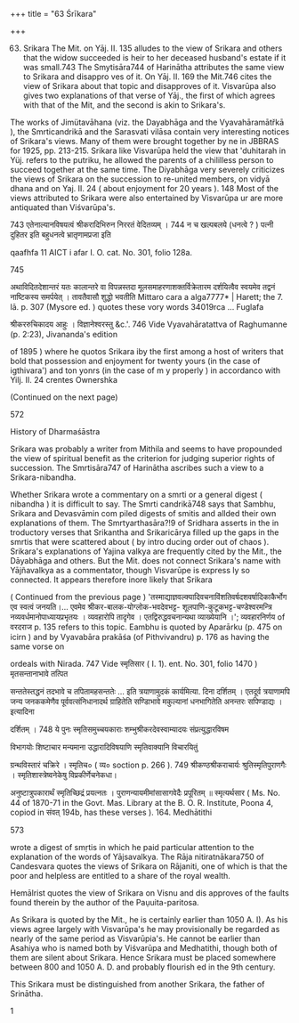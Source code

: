 +++
title = "63 Śrīkara"

+++

63. Srikara The Mit. on Yāj. II. 135 alludes to the view of Srikara and others that the widow succeeded is heir to her deceased husband's estate if it was small.743 The Smytisāra744 of Harinātha attributes the same view to Srikara and disappro ves of it. On Yāj. II. 169 the Mit.746 cites the view of Srikara about that topic and disapproves of it. Visvarūpa also gives two explanations of that verse of Yāj., the first of which agrees with that of the Mit, and the second is akin to Srikara's. 

The works of Jimütavāhana (viz. the Dayabhāga and the Vyavahāramātřkā ), the Smrticandrikā and the Sarasvati vilāsa contain very interesting notices of Srikara's views. Many of them were brought together by ne in JBBRAS for 1925, pp. 213-215. Srikara like Visvarūpa held the view that 'duhitarah in Yüj. refers to the putriku, he allowed the parents of a chililless person to succeed together at the same time. The Diyabhāga very severely criticizes the views of Srikara on the succession to re-united members, on vidyā dhana and on Yaj. II. 24 ( about enjoyment for 20 years ). 148 Most of the views attributed to Srikara were also entertained by Visvarūpa ur are more antiquated than Viśvarūpa's. 

743 एतेनाल्यानविषयत्वं श्रीकरादिभिरुन निररतं वेदितव्यम् । 744 न च खल्पबलये (धनत्वे ? ) पत्नी दुहितर इति बहुधनत्वे भ्रातृणामप्रजा इति 

qaafhfa 11 AICT i afar I. O. cat. No. 301, folio 128a. 

745 

अथाविदितदेशान्तरं यतः कालान्तरे वा विपन्नस्तदा मूलसमाहरणाशक्तर्विक्रेतारम दर्शयित्वैव स्वयमेव तद्वनं नाष्टिकस्य समर्पयेत् । तावतैवासौ शुद्धो भवतीति Mittaro cara a alga7777* | Harett; the 7. lā. p. 307 (Mysore ed. ) quotes these vory words 34019rca ... Fuglafa 

श्रीकररुचिकादय आहुः । विज्ञानेश्वरस्तु &c.'. 746 Vide Vyavahāratattva of Raghumanne (p. 2:23), Jivananda's edition 

of 1895 ) where he quotos Srikara iby the first among a host of writers that bold that possession and enjoyment for twenty yours (in the case of igthivara') and ton yonrs (in the case of m y properly ) in accordanco with Yilj. II. 24 crentes Ownershka 

(Continued on the next page) 

572 

History of Dharmaśāstra 

Srikara was probably a writer from Mithila and seems to have propounded the view of spiritual benefit as the criterion for judging superior rights of succession. The Smrtisāra747 of Harinātha ascribes such a view to a Srikara-nibandha. 

Whether Srikara wrote a commentary on a smrti or a general digest ( nibandha ) it is difficult to say. The Smrti candrikā748 says that Sambhu, Srikara and Devasvāmin com piled digests of smitis and allded their own explanations of them. The Smrtyarthasāra?!9 of Sridhara asserts in the in troductory verses that Srikantha and Srikaricārya filled up the gaps in the smrtis that were scattered about ( by intro ducing order out of chaos ). Srikara's explanations of Yajina valkya are frequently cited by the Mit., the Dāyabhāga and others. But the Mit. does not connect Srikara's name with Yājñavalkya as a commentator, though Visvarūpe is express ly so connected. It appears therefore inore likely that Srikara 

( Continued from the previous page ) 'तस्माद्याज्ञवल्क्यादिवचनाविंशतिवर्षदशवर्षादिकाकैर्भोग एव स्वत्वं जनयति।... एवमेव श्रीकर-बालक-योग्लोक-भवदेवभट्ट- शूलपाणि-कुटूकभट्ट-चण्डेश्वरमन्त्रि नव्यवर्धमानोपाध्यायप्रभृतयः । व्यवहारोपि तादृगेव । एतद्विरुद्धवचनान्यथा व्याख्येयानि ।'; व्यवहारनिर्णय of वरदराज p. 135 refers to this topic. Eambhu is quoted by Aparārku (p. 475 on icirn ) and by Vyavabāra prakāśa (of Pithvivandru) p. 176 as having the same vorse on 

ordeals with Nirada. 747 Vide स्मृतिसार ( I. 1). ent. No. 301, folio 1470 ) मृतसन्तानाभावे तत्पित 

सन्ततेस्तद्धनं तदभावे च तपितामहसन्ततेः ... इति त्रयाणामुदकं कार्यमित्या. दिना दर्शितम् । एतदूर्व त्रयाणामपि जन्य जनककमेणैव पूर्ववत्संनिधानादर्थ ग्राहितेति सण्डिाभावे मकुल्यानां धनभागितेति अनन्तरः सपिण्डाद्यः । इत्यादिना 

दर्शितम् । 748 ये पुनः स्मृतिसमुच्चयकाराः शम्भुश्रीकरदेवस्वाम्यादयः संप्रत्युद्धारविषम 

विभागयोः शिष्टाचार मन्यमाना उद्धारादिविषयाणि स्मृतिवाक्यानि विचारयितुं 

ग्रन्थविस्तारं चक्रिरे । स्मृतिच० ( व्य० soction p. 266 ). 749 श्रीकण्ठश्रीकराचार्यः श्रुतिस्मृतिपुराणगैः । स्मृतिशास्त्रेष्वनेकेषु विप्रकीर्णेचनेकधा। 

अनुष्टात्रुपकारार्थं स्मृतिच्छिद्रं प्रयत्नतः । पुराणन्यायमीमांसासागवेदैः प्रपूरितम् ॥ स्मृत्यर्थसार ( Ms. No. 44 of 1870-71 in the Govt. Mas. Library at the B. O. R. Institute, Poona 4, copiod in संवत् 194b, has these verses ). 164. Medhātithi 

573 

wrote a digest of smṛtis in which he paid particular attention to the explanation of the words of Yājsavalkya. The Rāja nitiratnākara750 of Candesvara quotes the views of Srikara on Rājaniti, one of which is that the poor and helpless are entitled to a share of the royal wealth. 

Hemālrist quotes the view of Srikara on Visnu and dis approves of the faults found therein by the author of the Paụuita-paritosa. 

As Srikara is quoted by the Mit., he is certainly earlier than 1050 A. I). As his views agree largely with Visvarūpa's he may provisionally be regarded as nearly of the same period as Visvarūpia's. He cannot be earlier than Asahiya who is named both by Viśvarūpa and Medhatithi, though both of them are silent about Srikara. Hence Srikara must be placed somewhere between 800 and 1050 A. D. and probably flourish ed in the 9th century. 

This Srikara must be distinguished from another Srikara, the father of Srinātha. 

1 
